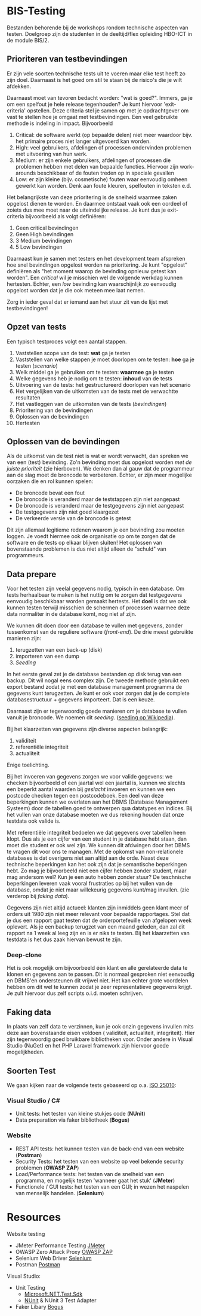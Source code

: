 # BIS-Testing
Bestanden behorende bij de workshops rondom technische aspecten van testen. Doelgroep zijn de studenten in de deeltijd/flex opleiding HBO-ICT in de module BIS/2.


## Prioriteren van testbevindingen
Er zijn vele soorten technische tests uit te voeren maar elke test heeft zo zijn doel. Daarnaast is het goed
om stil te staan bij de risico's die je wilt afdekken. 

Daarnaast moet van tevoren bedacht worden: "wat is goed?". Immers, ga je om een spelfout je hele release 
tegenhouden? Je kunt hiervoor 'exit-criteria' opstellen. Deze criteria stel je samen op met je opdrachtgever om vast 
te stellen hoe je omgaat met testbevindingen. Een veel gebruikte methode is indeling in impact. Bijvoorbeeld

  1. Critical: de software werkt (op bepaalde delen) niet meer waardoor bijv. het primaire proces niet langer uitgevoerd 
     kan worden.
  1. High: veel gebruikers, afdelingen of processen ondervinden problemen met uitvoering van hun werk.
  1. Medium: er zijn enkele gebruikers, afdelingen of processen die problemen hebben met delen van bepaalde functies. 
     Hiervoor zijn work-arounds beschikbaar of de fouten treden op in speciale gevallen
  1. Low: er zijn kleine (bijv. cosmetische) fouten waar eenvoudig omheen gewerkt kan worden. Denk aan foute kleuren, 
     spelfouten in teksten e.d.

Het belangrijkste van deze prioritering is de snelheid waarmee zaken opgelost dienen te worden. En daarmee ontstaat vaak
ook een oordeel of zoiets dus mee moet naar de uiteindelijke release. Je kunt dus je exit-criteria bijvoorbeeld als 
volgt definiëren:
  1. Geen critical bevindingen 
  1. Geen High bevindingen
  1. 3 Medium bevindingen
  1. 5 Low bevindingen

Daarnaast kun je samen met testers en het development team afspreken hoe snel bevindingen opgelost worden na 
prioritering. Je kunt "opgelost" definiëren als "het moment waarop de bevinding opnieuw getest kan worden". Een 
*critical* wil je misschien wel de volgende werkdag kunnen hertesten. Echter, een *low* bevinding kan waarschijnlijk 
zo eenvoudig opgelost worden dat je die ook meteen mee laat nemen. 

Zorg in ieder geval dat er iemand aan het stuur zit van de lijst met testbevindingen!

## Opzet van tests
Een typisch testproces volgt een aantal stappen.
  1. Vaststellen scope van de test: **wat** ga je testen
  1. Vaststellen van welke stappen je moet doorlopen om te testen: **hoe** ga je testen (*scenario*)
  1. Welk middel ga je gebruiken om te testen: **waarmee** ga je testen
  1. Welke gegevens heb je nodig om te testen: **inhoud** van de tests
  1. Uitvoering van de tests: het gestructureerd doorlopen van het scenario
  1. Het vergelijken van de uitkomsten van de tests met de verwachtte resultaten   
  1. Het vastleggen van de uitkomsten van de tests (*bevindingen*)
  1. Prioritering van de bevindingen
  1. Oplossen van de bevindingen
  1. Hertesten

## Oplossen van de bevindingen
Als de uitkomst van de test niet is wat er wordt verwacht, dan spreken we van een (test) bevinding. Zo'n bevinding moet
dus opgelost worden *met de juiste prioriteit* (zie hierboven). We denken dan al gauw dat de programmeur aan de slag 
moet de broncode te verbeteren. Echter, er zijn meer mogelijke oorzaken die en rol kunnen spelen:

  * De broncode bevat een fout
  * De broncode is veranderd maar de teststappen zijn niet aangepast
  * De broncode is veranderd maar de testgegevens zijn niet aangepast
  * De testgegevens zijn niet goed klaargezet
  * De verkeerde versie van de broncode is getest

Dit zijn allemaal legitieme redenen waarom je een bevinding zou moeten loggen. Je voedt hiermee ook de organisatie op om 
te zorgen dat de software en de tests op elkaar blijven sluiten! Het oplossen van bovenstaande problemen is dus niet 
altijd alleen de "schuld" van programmeurs.

## Data prepare
Voor het testen zijn veelal gegevens nodig, typisch in een database. Om tests herhaalbaar te maken is het nuttig om te
zorgen dat testgegevens eenvoudig beschikbaar worden gemaakt hertests. Het **doel** is dat we ook kunnen testen terwijl
misschien de schermen of processen waarmee deze data normaliter in de database komt, nog niet af zijn. 

We kunnen dit doen door een database te vullen met gegevens, zonder tussenkomst van de reguliere software 
(*front-end*). De drie meest gebruikte manieren zijn:
  1. terugzetten van een back-up (disk)
  1. importeren van een dump     
  1. *Seeding*

In het eerste geval zet je de database bestanden op disk terug van een backup. Dit wil nogal eens complex zijn.  De 
tweede methode gebruikt een export bestand zodat je met een database management programma de gegevens kunt terugzetten. 
Je kunt er ook voor zorgen dat je de complete databasestructuur + gegevens importeert. Dat is een keuze. 

Daarnaast zijn er tegenwoordig goede manieren om je database te vullen vanuit je broncode. We noemen dit *seeding*. 
([seeding op Wikipedia](https://en.wikipedia.org/wiki/Database_seeding)). 

Bij het klaarzetten van gegevens zijn diverse aspecten belangrijk:
  1. validiteit
  1. referentiële integriteit
  1. actualiteit

Enige toelichting. 

Bij het invoeren van gegevens zorgen we voor valide gegevens: we checken bijvoorbeeld of een jaartal wel een jaartal is,
kunnen we slechts een beperkt aantal waarden bij *geslacht* invoeren en kunnen we een postcode checken tegen een 
postcodeboek. Een deel van deze beperkingen kunnen we overlaten aan het DBMS (Database Management Systeem) door de 
tabellen goed te ontwerpen qua datatypes en indices.  Bij het vullen van onze database moeten we dus rekening houden
dat onze testdata ook valide is.

Met referentiële integriteit bedoelen we dat gegevens over tabellen heen klopt. Dus als je een cijfer van een student
in je database hebt staan, dan moet die student er ook wel zijn. We kunnen dit afdwingen door het DBMS te vragen dit 
voor ons te managen. Met de opkomst van non-relationele databases is dat overigens niet aan altijd aan de orde. 
Naast deze technische beperkingen kan het ook zijn dat je semantische beperkingen hebt. Zo mag je bijvoorbeeld niet een
cijfer hebben zonder student, maar mag andersom wel? Kun je een auto hebben zonder stuur? De teschnische beperkingen
leveren vaak vooral frustraties op bij het vullen van de database, omdat je niet maar willekeurig gegevens kunt/mag
invullen. (zie verderop bij *faking data*). 

Gegevens zijn niet altijd actueel: klanten zijn inmiddels geen klant meer of orders uit 1980 zijn niet meer relevant 
voor bepaalde rapportages. Stel dat je dus een rapport gaat testen dat de orderportefeuille van afgelopen week oplevert.
Als je een backup terugzet van een maand geleden, dan zal dit rapport na 1 week al leeg zijn en is er niks te testen. 
Bij het klaarzetten van testdata is het dus zaak hiervan bewust te zijn. 

### Deep-clone
Het is ook mogelijk om bijvoorbeeld één klant en alle gerelateerde data te klonen en gegevens aan te passen. Dit is
normaal gesproken niet eenvoudig en DBMS'en ondersteunen dit vrijwel niet. Het kan echter grote voordelen hebben om dit
wel te kunnen zodat je zeer representatieve gegevens krijgt. Je zult hiervoor dus zelf scripts o.i.d. moeten schrijven.

## Faking data
In plaats van zelf data te verzinnen, kun je ook onzin gegevens invullen mits deze aan bovenstaande eisen voldoen (
validiteit, actualiteit, integriteit). Hier zijn tegenwoordig goed bruikbare bibliotheken voor. Onder andere in 
Visual Studio (NuGet) en het PHP Laravel framework zijn hiervoor goede mogelijkheden.

## Soorten Test
We gaan kijken naar de volgende tests gebaseerd op o.a. 
[ISO 25010](https://iso25000.com/index.php/en/iso-25000-standards/iso-25010):

### Visual Studio / C# 
* Unit tests: het testen van kleine stukjes code (**NUnit**)
* Data preparation via faker bibliotheek (**Bogus**)

### Website
* REST API tests: het kunnen testen van de back-end van een website (**Postman**)
* Security Tests: het testen van een website op veel bekende security problemen (**OWASP ZAP**)
* Load/Performance tests: het testen van de snelheid van een programma, en mogelijk testen 'wanneer gaat het stuk' 
  (**JMeter**)
* Functionele / GUI tests: het testen van een GUI; in wezen het naspelen van menselijk handelen. (**Selenium**)


# Resources

Website testing
 * JMeter Performance Testing [JMeter]()
 * OWASP Zero Attack Proxy [OWASP ZAP]() 
 * Selenium Web Driver [Selenium]()
 * Postman [Postman]()

Visual Studio:
* Unit Testing 
  *  [Microsoft.NET.Test.Sdk](https://github.com/microsoft/vstest/)
  *  [NUnit](https://nunit.org/) & NUnit 3 Test Adapter
* Faker Libary [Bogus](https://github.com/bchavez/Bogus)

